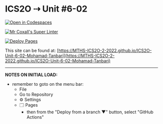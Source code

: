 # ICS2O ⇢ Unit #6-02

[![Open in Codespaces](https://classroom.github.com/assets/launch-codespace-7f7980b617ed060a017424585567c406b6ee15c891e84e1186181d67ecf80aa0.svg)](https://classroom.github.com/open-in-codespaces?assignment_repo_id=11213485)

[![Mr Coxall's Super Linter](https://github.com/MTHS-ICS2O-2-2022/ICS2O-Unit-6-02-Mohamad-Tanbari/workflows/Mr%20Coxall's%20Super%20Linter/badge.svg)](https://github.com/MTHS-ICS2O-2-2022/ICS2O-Unit-6-02-Mohamad-Tanbari/actions)

[![Deploy Pages](https://github.com/MTHS-ICS2O-2-2022/ICS2O-Unit-6-02-Mohamad-Tanbari/workflows/Deploy%20Pages/badge.svg)](https://github.com/MTHS-ICS2O-2-2022/ICS2O-Unit-6-02-Mohamad-Tanbari/actions)

This site can be found at: [https://MTHS-ICS2O-2-2022.github.io/ICS2O-Unit-6-02-Mohamad-Tanbari](https://MTHS-ICS2O-2-2022.github.io/ICS2O-Unit-6-02-Mohamad-Tanbari)

---

**NOTES ON INITIAL LOAD:**
- remember to goto on the menu bar:
  - File
  - Go to Repository
  - ⚙ Settings
  - 🗔 Pages
    - then from the "Deploy from a branch ▼" button, select "GitHub Actions"
